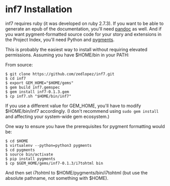 # inf7 Installation

inf7 requires ruby (it was developed on ruby 2.7.3). If you want to be able to generate an epub of the documentation, you'll need [pandoc](https://pandoc.org/) as well. And if you want pygment-formatted source code for your story and extensions in the Project Index, you'll need Python and [pygments](https://pygments.org/).

This is probably the easiest way to install without requiring elevated permissions. Assuming you have $HOME/bin in your PATH:

From source:

```
$ git clone https://github.com/zedlopez/inf7.git
$ cd inf7
$ export GEM_HOME="$HOME/gems"
$ gem build inf7.gemspec
$ gem install inf7-0.1.3.gem
$ cp inf7.sh "$HOME/bin/inf7"
```

If you use a different value for GEM_HOME, you'll have to modify $HOME/bin/inf7 accordingly. (I don't recommend using ``sudo gem install`` and affecting your system-wide gem ecosystem.)

One way to ensure you have the prerequisites for pygment formatting would be:

```
$ cd $HOME
$ virtualenv --python=python3 pygments
$ cd pygments
$ source bin/activate
$ pip install pygments
$ cp $GEM_HOME/gems/inf7-0.1.3/i7tohtml bin
```

And then set i7tohtml to $HOME/pygments/bin/i7tohtml (but use the absolute pathname, not something with $HOME).




